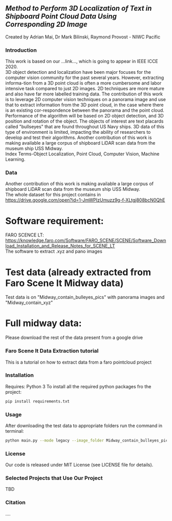 ## *Method to Perform 3D Localization of Text in Shipboard Point Cloud Data Using Corresponding 2D Image*
Created by Adrian Mai, Dr Mark Bilinski, Raymond Provost - NIWC Pacific


### Introduction
This work is based on our ...link..., which is going to appear in IEEE ICCE 2020. <br />
3D object detection and localization have been major focuses for the computer vision community for the past several years. However, extracting informa-tion from a 3D point cloud is often a more cumbersome and labor intensive task compared to just 2D images. 2D techniques are more mature and also have far more labelled training data. The contribution of this work is to leverage 2D computer vision techniques on a panorama image and use that to extract information from the 3D point cloud, in the case where there is an existing cor-respondence between the panorama and the point cloud. Performance of the algorithm will be based on 2D object detection, and 3D position and rotation of the object. The objects of interest are text placards called "bullseyes" that are found throughout US Navy ships. 3D data of this type of environment is limited, impacting the ability of researchers to develop and test their algorithms. Another contribution of this work is making available a large corpus of shipboard LiDAR scan data from the museum ship USS Midway. <br />
Index Terms-Object Localization, Point Cloud, Computer Vision, Machine Learning. <br />
### Data
Another contribution of this work is making available
a large corpus of shipboard LiDAR scan data from the
museum ship USS Midway.  <br />
The whole dataset for this project contains in  https://drive.google.com/open?id=1-JmWPIzUmuzz9g-f-XLtgj808bcN0QhE <br />
# Software requirement: <br />
FARO SCENCE LT: https://knowledge.faro.com/Software/FARO_SCENE/SCENE/Software_Download_Installation_and_Release_Notes_for_SCENE_LT <br />
The software to extract .xyz and pano images <br />
# Test data (already extracted from Faro Scene lt Midway data) <br />
Test data is on "Midway_contain_bulleyes_pics" with panorama images and "Midway_contain_xyz" <br />
# Full midway data: <br />
Please download the rest of the data present from a google drive
### Faro Scene lt Data Extraction tutorial 
This is a tutorial on how to extract data from a faro pointcloud project <br />
   
### Installation
Requires: Python 3
To install all the required python packages fro the project: 
```bash
pip install requirements.txt 
```
### 

### Usage
After downloading the test data to appropriate folders run the command in terminal:
```bash
python main.py --mode legacy --image_folder Midway_contain_bulleyes_pics --xyz_folder Midway_contain_xyz --result_folder result_image
```

### License
Our code is released under MIT License (see LICENSE file for details).

### Selected Projects that Use Our Project
TBD
### Citation
....
